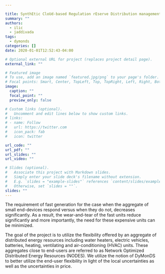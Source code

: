 ```yaml
---

title: SynthEtic CloUd-based Regulation rEserve Distribution management system (SECURED)
summary: ""
authors:
  - ilic
  - jaddivada
tags:
  - dymonds
categories: []
date: 2020-01-01T12:52:43-04:00

# Optional external URL for project (replaces project detail page).
external_link: ""

# Featured image
# To use, add an image named `featured.jpg/png` to your page's folder.
# Focal points: Smart, Center, TopLeft, Top, TopRight, Left, Right, BottomLeft, Bottom, BottomRight.
image:
  caption: ""
  focal_point: ""
  preview_only: false

# Custom links (optional).
#   Uncomment and edit lines below to show custom links.
# links:
# - name: Follow
#   url: https://twitter.com
#   icon_pack: fab
#   icon: twitter

url_code: ""
url_pdf: ""
url_slides: ""
url_video: ""

# Slides (optional).
#   Associate this project with Markdown slides.
#   Simply enter your slide deck's filename without extension.
#   E.g. `slides = "example-slides"` references `content/slides/example-slides.md`.
#   Otherwise, set `slides = ""`.
slides: ""
---
```

The requirement of fast generation for the case when the aggregate of small
end-devices respond versus when they do not, decreases significantly. As a
result, the wear-and-tear of the fast units reduce significantly and more
importantly, the need for these expensive units can be minimized.

The goal of the project is to utilize the flexibility offered by an aggregate
of distributed energy resources including water heaters, electric vehicles,
batteries, heating, ventilating and air-conditioning (HVAC) units. These
aggregates close to end-users are referred to as Network Optimized Distributed
Energy Resources (NODES). We utilize the notion of DyMonDS to better utilize
the end-user flexibility in light of the local uncertainties as well as the
uncertainties in price.
